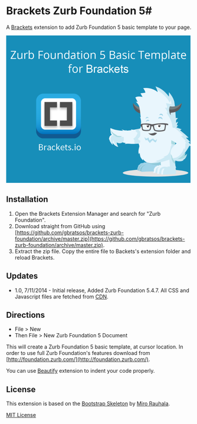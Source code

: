 # Brackets Zurb Foundation 5#

A [Brackets](http://brackets.io/) extension to add Zurb Foundation 5 basic template to your page.

![Brackets Zurb Foundation 5](image.png)

## Installation ##
1. Open the Brackets Extension Manager and search for "Zurb Foundation".
2. Download straight from GitHub using [https://github.com/gbratsos/brackets-zurb-foundation/archive/master.zip](https://github.com/gbratsos/brackets-zurb-foundation/archive/master.zip).
3. Extract the zip file. Copy the entire file to Backets's extension folder and reload Brackets.

## Updates ##
* 1.0, 7/11/2014 - Initial release, Added Zurb Foundation 5.4.7. All CSS and Javascript files are fetched from [CDN](http://cdnjs.com/libraries/foundation/).

## Directions ##
* File > New
* Then File > New Zurb Foundation 5 Document

This will create a Zurb Foundation 5 basic template, at cursor location.
In order to use full Zurb Foundation's features download from [http://foundation.zurb.com/](http://foundation.zurb.com/).

You can use [Beautify](https://github.com/drewhamlett/brackets-beautify) extension to indent your code properly.



## License ##
This extension is based on the [Bootstrap Skeleton](https://github.com/mirorauhala/brackets-bootstrap-skeleton) by [Miro Rauhala](https://github.com/mirorauhala).

[MIT License](LICENSE)
